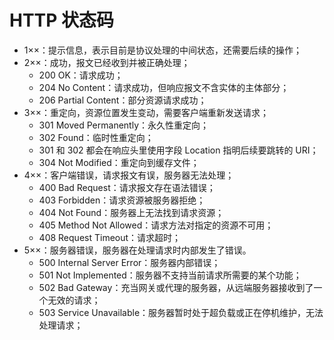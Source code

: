 # HTTP 状态码

- 1××：提示信息，表示目前是协议处理的中间状态，还需要后续的操作；
- 2××：成功，报文已经收到并被正确处理；
  - 200 OK：请求成功；
  - 204 No Content：请求成功，但响应报文不含实体的主体部分；
  - 206 Partial Content：部分资源请求成功；
- 3××：重定向，资源位置发生变动，需要客户端重新发送请求；
  - 301 Moved Permanently：永久性重定向；
  - 302 Found：临时性重定向；
  - 301 和 302 都会在响应头里使用字段 Location 指明后续要跳转的 URI；
  - 304 Not Modified：重定向到缓存文件；
- 4××：客户端错误，请求报文有误，服务器无法处理；
  - 400 Bad Request：请求报文存在语法错误；
  - 403 Forbidden：请求资源被服务器拒绝；
  - 404 Not Found：服务器上无法找到请求资源；
  - 405 Method Not Allowed：请求方法对指定的资源不可用；
  - 408 Request Timeout：请求超时；
- 5××：服务器错误，服务器在处理请求时内部发生了错误。
  - 500 Internal Server Error：服务器内部错误；
  - 501 Not Implemented：服务器不支持当前请求所需要的某个功能；
  - 502 Bad Gateway：充当网关或代理的服务器，从远端服务器接收到了一个无效的请求；
  - 503 Service Unavailable：服务器暂时处于超负载或正在停机维护，无法处理请求；